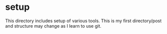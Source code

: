 # setup
This directory includes setup of various tools. This is my first directory/post and structure may change as I learn to use git.
